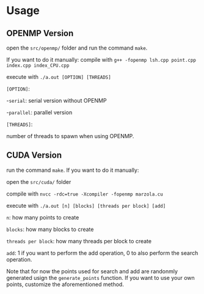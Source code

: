 # Usage

## OPENMP Version
open the `src/openmp/` folder and run the command `make`. 

If you want to do it manually:
compile with `g++ -fopenmp lsh.cpp point.cpp index.cpp index_CPU.cpp`

execute with `./a.out [OPTION] [THREADS]`

`[OPTION]`: 

-`serial`: serial version without OPENMP

-`parallel`: parallel version

`[THREADS]`:

number of threads to spawn when using OPENMP.

## CUDA Version

run the command `make`. If you want to do it manually:

open the `src/cuda/` folder

compile with `nvcc -rdc=true -Xcompiler -fopenmp marzola.cu`

execute with `./a.out [n] [blocks] [threads per block] [add]`

`n`: how many points to create

`blocks`: how many blocks to create

`threads per block`: how many threads per block to create

`add`: 1 if you want to perform the add operation, 0 to also perform the search operation.

Note that for now the points used for search and add are randonmly generated usign the `generate_points` function. If you want to use your own points, customize the aforementioned method.
